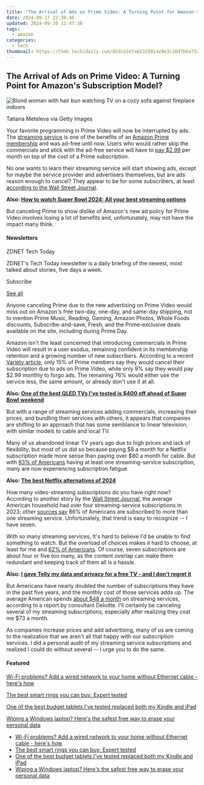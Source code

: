 ```yaml
---
title: "The Arrival of Ads on Prime Video: A Turning Point for Amazon's Subscription Model?"
date: 2024-09-17 22:38:46
updated: 2024-09-20 12:47:38
tags:
  - amazon
categories:
  - tech
thumbnail: https://thmb.techidaily.com/85dce2e7a62329814e9e3c20d7b6e75c4ef84f34c3e72508a64214321a25f133.jpg
---
```


## The Arrival of Ads on Prime Video: A Turning Point for Amazon's Subscription Model?

![Blond woman with hair bun watching TV on a cozy sofa against fireplace indoors](https://www.zdnet.com/a/img/resize/862b951e747bee5793065ad7e321a29324a83a93/2024/01/29/e7304ea9-4bf3-48dc-a8ad-210aeae2e4ee/cozy-hugge-fireplace-and-watching-tv-woman-eating-popcorn-and-watching-tv-on-a-big-screen-at-home-stock-photo.jpg?auto=webp&width=1280)

Tatiana Meteleva via Getty Images

Your favorite programming in Prime Video will now be interrupted by ads. The [streaming service](https://www.zdnet.com/home-and-office/home-entertainment/best-live-tv-streaming-service/) is one of the benefits of an [Amazon Prime membership](https://buy.geni.us/Proxy.ashx?TSID=368250&GR%5FURL=https%3A%2F%2Fwww.amazon.com%2Famazonprime%2F%3Ftag%3Dzd-buy-button-20%26ascsubtag%3D%5F%5FCOM%5FCLICK%5FID%5F%5F%7C1a5188ea-bd7a-4e4b-b142-15ab5acd8005%7Cdtp&dtb=1) and was ad-free until now. Users who would rather skip the commercials and stick with the ad-free service will have to [pay $2.99](https://buy.geni.us/Proxy.ashx?TSID=368250&GR%5FURL=https%3A%2F%2Fwww.amazon.com%2Fgp%2Fhelp%2Fcustomer%2Fdisplay.html%3FnodeId%3DTD5EYJIUGQMY13QQdi%26tag%3Dzd-buy-button-20%26ascsubtag%3D%5F%5FCOM%5FCLICK%5FID%5F%5F%7C1a5188ea-bd7a-4e4b-b142-15ab5acd8005%7Cdtp&dtb=1) per month on top of the cost of a Prime subscription. 

No one wants to learn their streaming service will start showing ads, except for maybe the service provider and advertisers themselves, but are ads reason enough to cancel? They appear to be for some subscribers, at least [according to the Wall Street Journal](https://www.wsj.com/business/media/amazon-is-now-charging-prime-members-extra-for-ad-free-streaming-for-some-thats-a-deal-breaker-068d4896).

**Also: [How to watch Super Bowl 2024: All your best streaming options](https://www.zdnet.com/home-and-office/home-entertainment/how-to-watch-the-super-bowl/)**

But canceling Prime to show dislike of Amazon's new ad policy for Prime Video involves losing a lot of benefits and, unfortunately, may not have the impact many think. 

#### Newsletters

ZDNET Tech Today

ZDNET's Tech Today newsletter is a daily briefing of the newest, most talked about stories, five days a week.

 Subscribe

[See all](https://www.zdnet.com/newsletters/)

Anyone canceling Prime due to the new advertising on Prime Video would miss out on Amazon's free two-day, one-day, and same-day shipping, not to mention Prime Music, Reading, Gaming, Amazon Photos, Whole Foods discounts, Subscribe-and-save, Fresh, and the Prime-exclusive deals available on the site, including during Prime Day. 

Amazon isn't the least concerned that introducing commercials in Prime Video will result in a user exodus, remaining confident in its membership retention and a growing number of new subscribers. According to a recent [Variety article](https://variety.com/vip/survey-most-consumers-wont-pay-for-amazon-prime-video-ad-free-1235880394/), only 15% of Prime members say they would cancel their subscription due to ads on Prime Video, while only 9% say they would pay $2.99 monthly to forgo ads. The remaining 76% would either use the service less, the same amount, or already don't use it at all.

**Also: [One of the best QLED TVs I've tested is $400 off ahead of Super Bowl weekend](https://www.zdnet.com/home-and-office/home-entertainment/one-of-the-best-qled-tvs-ive-tested-is-400-off-ahead-of-super-bowl-weekend/)**

But with a range of streaming services adding commercials, increasing their prices, and bundling their services with others, it appears that companies are shifting to an approach that has some semblance to linear television, with similar models to cable and local TV.

Many of us abandoned linear TV years ago due to high prices and lack of flexibility, but most of us did so because paying $8 a month for a Netflix subscription made more sense than paying over $80 a month for cable. But with [83% of Americans](https://www.statista.com/statistics/318778/subscription-based-video-streaming-services-usage-usa/) having at least one streaming-service subscription, many are now experiencing subscription fatigue.

**Also: [The best Netflix alternatives of 2024](https://www.zdnet.com/home-and-office/home-entertainment/best-netflix-alternative/)**

How many video-streaming subscriptions do you have right now? According to another story by the [Wall Street Journal](https://www.wsj.com/business/media/the-cable-company-that-wants-to-take-the-pain-out-of-streaming-98562533), the average American household had over four streaming-service subscriptions in 2023; other [sources say](https://www.forbes.com/home-improvement/internet/streaming-survey/) 86% of Americans are subscribed to more than one streaming service. Unfortunately, that trend is easy to recognize -- I have seven. 

With so many streaming services, It's hard to believe I'd be unable to find something to watch. But the overload of choices makes it hard to choose, at least for me and [62% of Americans](https://www.fool.com/research/state-of-streaming/). Of course, seven subscriptions are about four or five too many, as the content overlap can make them redundant and keeping track of them all is a hassle.

**Also: [I gave Telly my data and privacy for a free TV - and I don't regret it](https://www.zdnet.com/home-and-office/home-entertainment/i-gave-telly-my-data-and-privacy-for-a-free-tv-and-i-dont-regret-it/)**

But Americans have nearly doubled the number of subscriptions they have in the past five years, and the monthly cost of those services adds up. The average American spends [about $48 a month](https://www.nerdwallet.com/article/finance/what-is-the-best-streaming-service-for-you-see-prices-and-plans#) on streaming services, according to a report by consultant Deloitte. I'll certainly be canceling several of my streaming subscriptions, especially after realizing they cost me $73 a month. 

As companies increase prices and add advertising, many of us are coming to the realization that we aren't all that happy with our subscription services. I did a personal audit of my streaming service subscriptions and realized I could do without several -- I urge you to do the same. 

#### Featured

[Wi-Fi problems? Add a wired network to your home without Ethernet cable - here's how](https://www.zdnet.com/article/wi-fi-problems-how-to-add-a-wired-network-to-your-home-without-ethernet-cable/ "Wi-Fi problems? Add a wired network to your home without Ethernet cable - here's how")

[The best smart rings you can buy: Expert tested](https://www.zdnet.com/article/best-smart-ring/ "The best smart rings you can buy: Expert tested")

[One of the best budget tablets I've tested replaced both my Kindle and iPad](https://www.zdnet.com/article/one-of-the-best-budget-tablets-ive-tested-replaced-bot-my-kindle-and-ipad/ "One of the best budget tablets I've tested replaced both my Kindle and iPad")

[Wiping a Windows laptop? Here's the safest free way to erase your personal data](https://www.zdnet.com/article/wiping-a-windows-laptop-heres-the-safest-free-way-to-erase-your-personal-data/ "Wiping a Windows laptop? Here's the safest free way to erase your personal data")

* [Wi-Fi problems? Add a wired network to your home without Ethernet cable - here's how](https://www.zdnet.com/article/wi-fi-problems-how-to-add-a-wired-network-to-your-home-without-ethernet-cable/ "Wi-Fi problems? Add a wired network to your home without Ethernet cable - here's how")
* [The best smart rings you can buy: Expert tested](https://www.zdnet.com/article/best-smart-ring/ "The best smart rings you can buy: Expert tested")
* [One of the best budget tablets I've tested replaced both my Kindle and iPad](https://www.zdnet.com/article/one-of-the-best-budget-tablets-ive-tested-replaced-bot-my-kindle-and-ipad/ "One of the best budget tablets I've tested replaced both my Kindle and iPad")
* [Wiping a Windows laptop? Here's the safest free way to erase your personal data](https://www.zdnet.com/article/wiping-a-windows-laptop-heres-the-safest-free-way-to-erase-your-personal-data/ "Wiping a Windows laptop? Here's the safest free way to erase your personal data")

<ins class="adsbygoogle"
     style="display:block"
     data-ad-format="autorelaxed"
     data-ad-client="ca-pub-7571918770474297"
     data-ad-slot="1223367746"></ins>



<ins class="adsbygoogle"
     style="display:block"
     data-ad-client="ca-pub-7571918770474297"
     data-ad-slot="8358498916"
     data-ad-format="auto"
     data-full-width-responsive="true"></ins>
